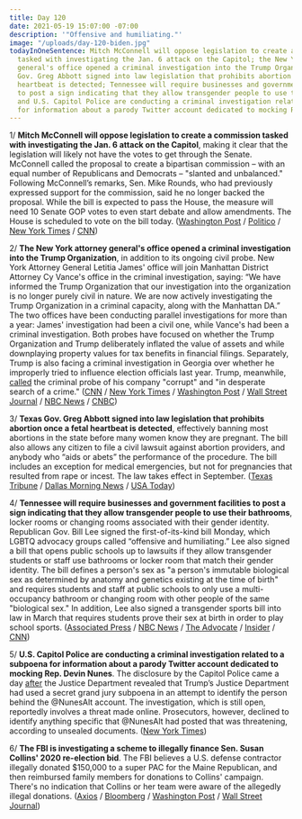```yaml
---
title: Day 120
date: 2021-05-19 15:07:00 -07:00
description: '"Offensive and humiliating."'
image: "/uploads/day-120-biden.jpg"
todayInOneSentence: Mitch McConnell will oppose legislation to create a commission
  tasked with investigating the Jan. 6 attack on the Capitol; the New York attorney
  general's office opened a criminal investigation into the Trump Organization; Texas
  Gov. Greg Abbott signed into law legislation that prohibits abortion once a fetal
  heartbeat is detected; Tennessee will require businesses and government facilities
  to post a sign indicating that they allow transgender people to use their bathrooms;
  and U.S. Capitol Police are conducting a criminal investigation related to a subpoena
  for information about a parody Twitter account dedicated to mocking Rep. Devin Nunes.
---
```


1/ **Mitch McConnell will oppose legislation to create a commission tasked with investigating the Jan. 6 attack on the Capitol**, making it clear that the legislation will likely not have the votes to get through the Senate. McConnell called the proposal to create a bipartisan commission – with an equal number of Republicans and Democrats – "slanted and unbalanced." Following McConnell’s remarks, Sen. Mike Rounds, who had previously expressed support for the commission, said he no longer backed the proposal. While the bill is expected to pass the House, the measure will need 10 Senate GOP votes to even start debate and allow amendments. The House is scheduled to vote on the bill today. ([Washington Post](https://www.washingtonpost.com/politics/mcconnell-comes-out-against-jan-6-commission-imperiling-its-chances-of-becoming-law/2021/05/19/60de1f52-b8b3-11eb-a5fe-bb49dc89a248_story.html) / [Politico](https://www.politico.com/news/2021/05/19/mcconnell-opposes-houses-bipartisan-jan-6-commission-bill-489573) / [New York Times](https://www.nytimes.com/2021/05/19/us/politics/riot-commission.html) / [CNN](https://www.cnn.com/2021/05/19/politics/republican-reaction-january-6-probe/))

2/ **The New York attorney general's office opened a criminal investigation into the Trump Organization**, in addition to its ongoing civil probe. New York Attorney General Letitia James' office will join Manhattan District Attorney Cy Vance's office in the criminal investigation, saying: “We have informed the Trump Organization that our investigation into the organization is no longer purely civil in nature. We are now actively investigating the Trump Organization in a criminal capacity, along with the Manhattan DA.” The two offices have been conducting parallel investigations for more than a year: James' investigation had been a civil one, while Vance's had been a criminal investigation. Both probes have focused on whether the Trump Organization and Trump deliberately inflated the value of assets and while downplaying property values for tax benefits in financial filings. Separately, Trump is also facing a criminal investigation in Georgia over whether he improperly tried to influence election officials last year. Trump, meanwhile, [called](https://www.nbcnews.com/politics/donald-trump/trump-calls-new-york-criminal-investigation-corrupt-desperate-search-crime-n1267939) the criminal probe of his company "corrupt" and "in desperate search of a crime." ([CNN](https://www.cnn.com/2021/05/18/politics/new-york-attorney-general-trump-organization-criminal-probe/index.html) / [New York Times](https://www.nytimes.com/2021/05/18/nyregion/trump-ny-ag-investigation-vance.html) / [Washington Post](https://www.washingtonpost.com/national-security/trump-investigation-new-york-attorney-general-letitia-james/2021/05/18/cd2f1288-b0cf-11eb-a980-a60af976ed44_story.html) / [Wall Street Journal](https://www.wsj.com/articles/new-york-attorney-general-probe-of-trump-organization-now-a-criminal-investigation-11621398567) / [NBC News](https://www.nbcnews.com/politics/politics-news/new-york-ag-s-offic-opens-criminal-probe-trump-organization-n1267887) / [CNBC](https://www.cnbc.com/2021/05/19/new-york-attorney-general-says-the-trump-organization-is-being-investigated-in-a-criminal-capacity.html))

3/ **Texas Gov. Greg Abbott signed into law legislation that prohibits abortion once a fetal heartbeat is detected**, effectively banning most abortions in the state before many women know they are pregnant. The bill also allows any citizen to file a civil lawsuit against abortion providers, and anybody who “aids or abets” the performance of the procedure. The bill includes an exception for medical emergencies, but not for pregnancies that resulted from rape or incest. The law takes effect in September. ([Texas Tribune](https://www.texastribune.org/2021/05/18/texas-heartbeat-bill-abortions-law/) / [Dallas Morning News](https://www.dallasnews.com/news/politics/2021/05/19/gov-abbott-signs-near-complete-ban-on-abortion-in-texas/) / [USA Today](https://www.usatoday.com/story/news/nation/2021/05/19/abbott-heartbeat-ban-abortion-law-signed/5165003001/))

4/ **Tennessee will require businesses and government facilities to post a sign indicating that they allow transgender people to use their bathrooms**, locker rooms or changing rooms associated with their gender identity. Republican Gov. Bill Lee signed the first-of-its-kind bill Monday, which LGBTQ advocacy groups called “offensive and humiliating.” Lee also signed a bill that opens public schools up to lawsuits if they allow transgender students or staff use bathrooms or locker room that match their gender identity. The bill defines a person's sex as "a person's immutable biological sex as determined by anatomy and genetics existing at the time of birth" and requires students and staff at public schools to only use a multi-occupancy bathroom or changing room with other people of the same "biological sex." In addition, Lee also signed a transgender sports bill into law in March that requires students prove their sex at birth in order to play school sports. ([Associated Press](https://apnews.com/article/tennessee-lifestyle-government-and-politics-d600e556a6bc3bf4283744f886c4566c) / [NBC News](https://www.nbcnews.com/nbc-out/out-news/tennessee-gov-signs-transgender-bathroom-bill-schools-rcna953) / [The Advocate](https://www.advocate.com/transgender/2021/5/14/tennessee-governor-signs-anti-trans-school-bathroom-bill-law) / [Insider](https://www.businessinsider.com/tennessee-gov-signs-bill-targeting-trans-people-in-school-bathrooms-2021-5) / [CNN](https://www.cnn.com/2021/05/16/us/tennessee-bathroom-bill-public-schools/index.html))

5/ **U.S. Capitol Police are conducting a criminal investigation related to a subpoena for information about a parody Twitter account dedicated to mocking Rep. Devin Nunes**. The disclosure by the Capitol Police came a day [after](https://whatthefuckjusthappenedtoday.com/2021/05/18/day-119/#5-trump%E2%80%99s-justice-department-used-a) the Justice Department revealed that Trump’s Justice Department had used a secret grand jury subpoena in an attempt to identify the person behind the @NunesAlt account. The investigation, which is still open, reportedly involves a threat made online.  Prosecutors, however, declined to identify anything specific that @NunesAlt had posted that was threatening, according to unsealed documents. ([New York Times](https://www.nytimes.com/2021/05/18/us/nunes-twittter-trump-threat-parody.html))

6/ **The FBI is investigating a scheme to illegally finance Sen. Susan Collins' 2020 re-election bid**. The FBI believes a U.S. defense contractor illegally donated $150,000 to a super PAC for the Maine Republican, and then reimbursed family members for donations to Collins' campaign. There's no indication that Collins or her team were aware of the allegedly illegal donations. ([Axios](https://www.axios.com/susan-collins-reelection-investigation-finance-scheme-11280676-b9f6-480d-a47f-c33f3f7ab4ca.html) / [Bloomberg](https://www.bloomberg.com/news/articles/2021-05-18/fbi-probes-campaign-donations-to-u-s-senator-susan-collins?sref=MIBMEEoj) / [Washington Post](https://www.washingtonpost.com/local/public-safety/fbi-investigation-susan-collins-donations/2021/05/18/c8b951bc-b824-11eb-a6b1-81296da0339b_story.html) / [Wall Street Journal](https://www.wsj.com/articles/fbi-probes-defense-contractors-contributions-to-sen-susan-collins-11621382437))